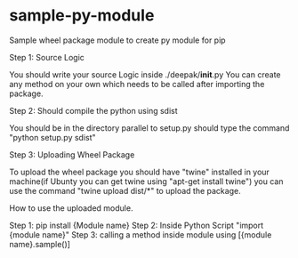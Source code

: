 # sample-py-module
Sample wheel package module to create py module for pip

Step 1: Source Logic

You should write your source Logic inside ./deepak/__init__.py 
You can create any method on your own which needs to be called after importing the package.

Step 2: Should compile the python using sdist

You should be in the directory parallel to setup.py
should type the command "python setup.py sdist"

Step 3: Uploading Wheel Package

To upload the wheel package you should have "twine" installed in your machine(if Ubunty you can get twine using "apt-get install twine") 
you can use the command "twine upload dist/*" to upload the package.

How to use the uploaded module.

Step 1: pip install {Module name}
Step 2: Inside Python Script "import {module name}"
Step 3: calling a method inside module using [{module name}.sample()]
